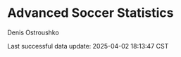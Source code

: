 # Advanced Soccer Statistics
Denis Ostroushko

<!-- gfm -->

Last successful data update: 2025-04-02 18:13:47 CST
